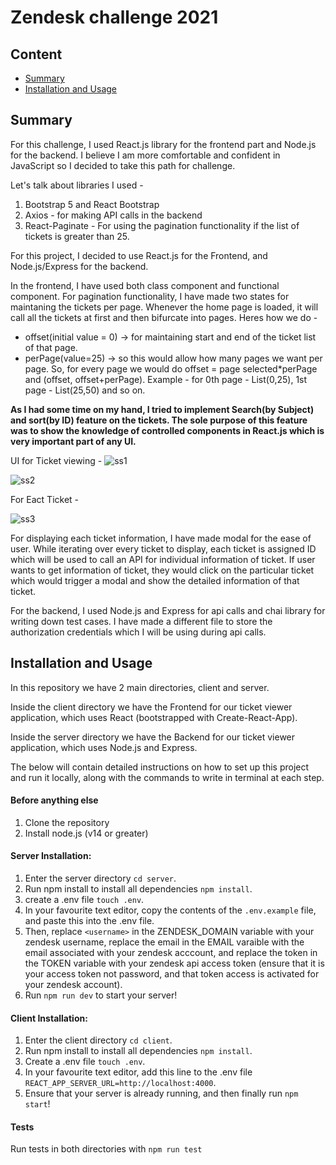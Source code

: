 # Zendesk challenge 2021

## Content
- [Summary](#summary)
- [Installation and Usage](#installation-and-usage)

## Summary

For this challenge, I used React.js library for the frontend part and Node.js for the backend. I believe I am more comfortable and confident in JavaScript so I decided to take this path for challenge. 

Let's talk about libraries I used - 

1. Bootstrap 5 and React Bootstrap
2. Axios - for making API calls in the backend
3. React-Paginate - For using the pagination functionality if the list of tickets is greater than 25.

For this project, I decided to use React.js for the Frontend, and Node.js/Express for the backend. 

In the frontend, I have used both class component and functional component. For pagination functionality, I have made two states for maintaning the tickets per page. Whenever the home page is loaded, it will call all the tickets at first and then bifurcate into pages. Heres how we do -  
  - offset(initial value = 0) -> for maintaining start and end of the ticket list of that page. 
  - perPage(value=25) -> so this would allow how many pages we want per page.
So, for every page we would do offset = page selected*perPage and (offset, offset+perPage). Example - for 0th page - List(0,25), 1st page - List(25,50) and so on.


**As I had some time on my hand, I tried to implement Search(by Subject) and sort(by ID) feature on the tickets. The sole purpose of this feature was to show the knowledge of controlled components in React.js which is very important part of any UI.**


UI for Ticket viewing - 
![ss1](https://user-images.githubusercontent.com/90352791/143507165-460ad6f8-0eb9-4484-a539-62ff90eb0ba3.png)

![ss2](https://user-images.githubusercontent.com/90352791/143507169-9dbddde0-30ca-4ac8-8b7d-163591c82330.png)

For Eact Ticket - 

![ss3](https://user-images.githubusercontent.com/90352791/143507207-9f54d849-9c5e-4cea-8f9d-986197ab5838.png)




For displaying each ticket information, I have made modal for the ease of user. While iterating over every ticket to display, each ticket is assigned ID which will be used to call an API for individual information of ticket. If user wants to get information of ticket, they would click on the particular ticket which would trigger a modal and show the detailed information of that ticket.   

For the backend, I used Node.js and Express for api calls and chai library for writing down test cases. I have made a different file to store the authorization credentials which I will be using during api calls.

## Installation and Usage

In this repository we have 2 main directories, client and server.

Inside the client directory we have the Frontend for our ticket viewer application, which uses React (bootstrapped with Create-React-App).

Inside the server directory we have the Backend for our ticket viewer application, which uses Node.js and Express.

The below will contain detailed instructions on how to set up this project and run it locally, along with the commands to write in terminal at each step.

#### Before anything else
1. Clone the repository
2. Install node.js (v14 or greater)

#### Server Installation:
1. Enter the server directory ```cd server```.
2. Run npm install to install all dependencies ```npm install```.
3. create a .env file ```touch .env```.
4. In your favourite text editor, copy the contents of the ```.env.example``` file, and paste this into the .env file.
5. Then, replace ```<username>``` in the ZENDESK_DOMAIN variable with your zendesk username, replace the email in the EMAIL varaible with the email associated with your zendesk acccount, and replace the token in the TOKEN variable with your zendesk api access token (ensure that it is your access token not password, and that token access is activated for your zendesk account).
6. Run ```npm run dev``` to start your server!

#### Client Installation:
1. Enter the client directory ```cd client```.
2. Run npm install to install all dependencies ```npm install```.
3. Create a .env file ```touch .env```.
4. In your favourite text editor, add this line to the .env file ```REACT_APP_SERVER_URL=http://localhost:4000```.
5. Ensure that your server is already running, and then finally run ```npm start```!

#### Tests
Run tests in both directories with ```npm run test```

